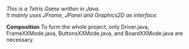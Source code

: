 *This is a Tetris Game written in Java.  
It mainly uses JFrame, JPanel and Graphics2D as interface.*

**Composition**
To form the whole project, only Driver.java, FrameXXMode.java, ButtonsXXMode.java, and BoardXXMode.java are necessary.


